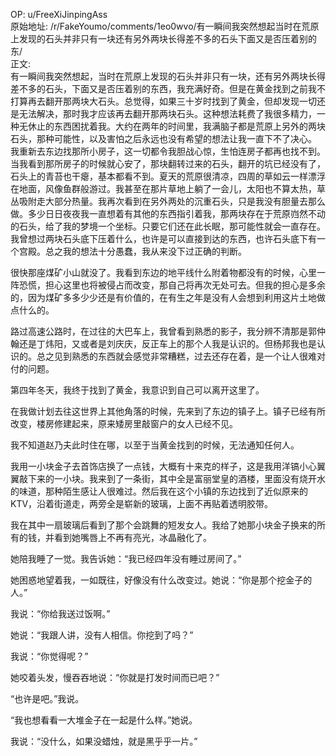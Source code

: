 
OP: u/FreeXiJinpingAss  
原始地址: /r/FakeYoumo/comments/1eo0wvo/有一瞬间我突然想起当时在荒原上发现的石头并非只有一块还有另外两块长得差不多的石头下面又是否压着别的东/  
正文:  
有一瞬间我突然想起，当时在荒原上发现的石头并非只有一块，还有另外两块长得差不多的石头，下面又是否压着别的东西，我充满好奇。但是在黄金找到之前我不打算再去翻开那两块大石头。总觉得，如果三十岁时找到了黄金，但却发现一切还是无法解决，那时我才应该再去翻开那两块石头。这种想法耗费了我很多精力，一种无休止的东西困扰着我。大约在两年的时间里，我满脑子都是荒原上另外的两块石头，那种可能性，以及害怕之后永远也没有希望的想法让我一直下不了决心。  
我重新去东边找那所小房子，这一切都令我胆战心惊，生怕连房子都再也找不到。当我看到那所房子的时候就心安了，那块翻转过来的石头，翻开的坑已经没有了，石头上的青苔也干瘪，基本都看不到。夏天的荒原很清凉，四周的草如云一样漂浮在地面，风像鱼群般游过。我甚至在那片草地上躺了一会儿，太阳也不算太热，草丛吸附走大部分热量。我再次看到在另外两处的沉重石头，只是我没有胆量去那么做。多少日日夜夜我一直想着有其他的东西指引着我，那两块存在于荒原岿然不动的石头，给了我的梦境一个坐标。只要它们还在此长眠，那可能性就会一直存在。我曾想过两块石头底下压着什么，也许是可以直接到达的东西，也许石头底下有一个宫殿。总之我的想法十分愚蠢，我从来没下过正确的判断。

很快那座煤矿小山就没了。我看到东边的地平线什么附着物都没有的时候，心里一阵恐慌，担心这里也将被侵占而改变，那自己将再次无处可去。但我的担心是多余的，因为煤矿多多少少还是有价值的，在有生之年是没有人会想到利用这片土地做点什么的。

路过高速公路时，在过往的大巴车上，我曾看到熟悉的影子，我分辨不清那是郭仲翰还是丁炜阳，又或者是刘庆庆，反正车上的那个人我是认识的。但杨邦我也是认识的。总之见到熟悉的东西就会感觉非常糟糕，过去还存在着，是一个让人很难对付的问题。

第四年冬天，我终于找到了黄金，我意识到自己可以离开这里了。

在我做计划去往这世界上其他角落的时候，先来到了东边的镇子上。镇子已经有所改变，楼房修建起来，原来矮房里敲窗户的女人已经不见。

我不知道赵乃夫此时住在哪，以至于当黄金找到的时候，无法通知任何人。

我用一小块金子去首饰店换了一点钱，大概有十来克的样子，这是我用洋镐小心翼翼敲下来的一小块。我来到了一条街，其中全是富丽堂皇的酒楼，里面没有烧开水的味道，那种陌生感让人很难过。然后我在这个小镇的东边找到了近似原来的KTV，沿着街道走，两旁全是崭新的玻璃，上面不再贴着透明胶带。

我在其中一扇玻璃后看到了那个会跳舞的短发女人。我给了她那小块金子换来的所有的钱，并看到她嘴唇上不再有亮光，冰晶融化了。

她陪我睡了一觉。我告诉她：“我已经四年没有睡过房间了。”

她困惑地望着我，一如既往，好像没有什么改变过。她说：“你是那个挖金子的人。”

我说：“你给我送过饭啊。”

她说：“我跟人讲，没有人相信。你挖到了吗？”

我说：“你觉得呢？”

她咬着头发，慢吞吞地说：“你就是打发时间而已吧？”

“也许是吧。”我说。

“我也想看看一大堆金子在一起是什么样。”她说。

我说：“没什么，如果没蜡烛，就是黑乎乎一片。”
